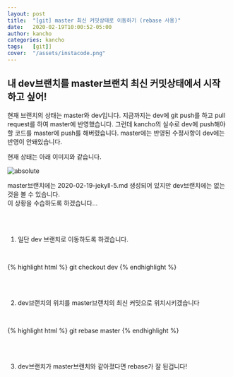 ```yaml
---
layout: post
title:  "[git] master 최신 커밋상태로 이동하기 (rebase 사용)"
date:   2020-02-19T10:00:52-05:00
author: kancho
categories: kancho
tags:	[git]]
cover:  "/assets/instacode.png"
---
```





## 내 dev브랜치를 master브랜치 최신 커밋상태에서 시작 하고 싶어!

현재 브랜치의 상태는 master와 dev입니다. 지금까지는 dev에 git push를 하고 pull request를 하여 master에 반영했습니다.
그런데 kancho의 실수로 dev에 push해야할 코드를 master에 push를 해버렸습니다.
master에는 반영된 수정사항이 dev에는 반영이 안돼있습니다.
<br/>

현재 상태는 아래 이미지와 같습니다.
<br/>

<img data-action="zoom" src='{{ "/assets/kanchoImg/jekyll/5-1.PNG" | relative_url }}' alt='absolute'>

<br/>

master브랜치에는 2020-02-19-jekyll-5.md 생성되어 있지만 dev브랜치에는 없는것을 볼 수 있습니다.<br/>
이 상황을 수습하도록 하겠습니다...<br/>

<br/>

<br/>

1. 일단 dev 브랜치로 이동하도록 하겠습니다.

<br/>

{% highlight html %}
git checkout dev
{% endhighlight %}

<br/>

<br/>

2. dev브랜치의 위치를 master브랜치의 최신 커밋으로 위치시키겠습니다

<br/>

{% highlight html %}
git rebase master
{% endhighlight %}

<br/>

<br/>

3. dev브랜치가 master브랜치와 같아졌다면 rebase가 잘 된겁니다!




<br/>

<br/>

<br/>



[frontmatter]:   https://jekyllrb-ko.github.io/docs/frontmatter/